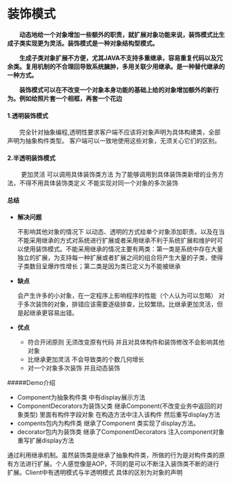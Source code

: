 # 装饰模式
**&emsp;&emsp;动态地给一个对象增加一些额外的职责，就扩展对象功能来说，装饰模式比生成子类实现更为灵活。装饰模式是一种对象结构型模式。**

**&emsp;&emsp;生成子类对象扩展不方便，尤其JAVA不支持多重继承，容易重复代码以及冗余类。复用机制的不合理回导致系统臃肿，多用关联少用继承。是一种替代继承的一种方式。**

**&emsp;&emsp;装饰模式可以在不改变一个对象本身功能的基础上给的对象增加额外的新行为。例如给照片套一个相框，再套一个花边**

 #### 1.透明装饰模式
&emsp;&emsp;完全针对抽象编程,透明性要求客户端不应该将对象声明为具体构建类，全部声明为抽象构件类型。 客户端可以一致地使用这些对象，无须关心它们的区别。

 #### 2.半透明装饰模式
&emsp;&emsp; 更加灵活 可以调用具体装饰类方法 为了能够调用到具体装饰类新增的业务方法，不得不用具体装饰类定义  不能实现对同一个对象的多次装饰

#### 总结

* **解决问题**
    
     不影响其他对象的情况下 以动态、透明的方式给单个对象添加职责。以及在当不能采用继承的方式对系统进行扩展或者采用继承不利于系统扩展和维护时可以使用装饰模式。不能采用继承的情况主要有两类：第一类是系统中存在大量独立的扩展，为支持每一种扩展或者扩展之间的组合将产生大量的子类，使得子类数目呈爆炸性增长；第二类是因为类已定义为不能被继承 
     
  
* **缺点**
  
     会产生许多的小对象，在一定程序上影响程序的性能（个人认为可以忽略）
     对于多次装饰的对象，排错应该需要逐级排查，比较繁琐。比继承更加灵活，但是起继承更容易出错。
     
* **优点**
    - 符合开闭原则 无须改变原有代码 并且对具体构件和装饰修改不会影响其他对象
    - 比继承更加灵活 不会导致类的个数几何增长
    - 对一个对象多次装饰 并且动态装饰
   
  
#####Demo介绍
- Component为抽象构件类  中有display展示方法
- ComponentDecorators为装饰父类  继承Component(不改变业务中返回的对象类型)  里面有构件字段对象 在构造方法中注入该构件 然后重写display方法  
- compents包内为构件类 继承了Component  类实现了display方法。
- decorator包内为装饰类 继承了ComponentDecorators 注入component对象 重写扩展display方法

通过利用继承机制。虽然装饰类是继承了抽象构件类，所做的行为是对构件类的原有方法进行扩展。个人感觉像是AOP，不同的是可以不断注入装饰类不断的进行扩展。Client中有透明模式与半透明模式 具体的区别为对象的声明 

  